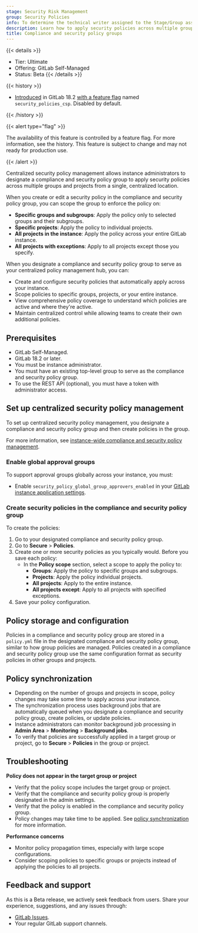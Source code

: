 ```yaml
---
stage: Security Risk Management
group: Security Policies
info: To determine the technical writer assigned to the Stage/Group associated with this page, see https://handbook.gitlab.com/handbook/product/ux/technical-writing/#assignments
description: Learn how to apply security policies across multiple groups and projects from a single, centralized location.
title: Compliance and security policy groups
---
```


{{< details >}}

- Tier: Ultimate
- Offering: GitLab Self-Managed
- Status: Beta
{{< /details >}}

{{< history >}}

- [Introduced](https://gitlab.com/groups/gitlab-org/-/epics/7622) in GitLab 18.2 [with a feature flag](../../../../administration/feature_flags/_index.md) named `security_policies_csp`. Disabled by default.

{{< /history >}}

{{< alert type="flag" >}}

The availability of this feature is controlled by a feature flag.
For more information, see the history.
This feature is subject to change and may not ready for production use.

{{< /alert >}}

Centralized security policy management allows instance administrators to designate a compliance and security policy group to apply security policies across multiple groups and projects from a single, centralized location.

When you create or edit a security policy in the compliance and security policy group, you can scope the group to enforce the policy on:

- **Specific groups and subgroups**: Apply the policy only to selected groups and their subgroups.
- **Specific projects**: Apply the policy to individual projects.
- **All projects in the instance**: Apply the policy across your entire GitLab instance.
- **All projects with exceptions**: Apply to all projects except those you specify.

When you designate a compliance and security policy group to serve as your centralized policy management hub, you can:

- Create and configure security policies that automatically apply across your instance.
- Scope policies to specific groups, projects, or your entire instance.
- View comprehensive policy coverage to understand which policies are active and where they're active.
- Maintain centralized control while allowing teams to create their own additional policies.

## Prerequisites

- GitLab Self-Managed.
- GitLab 18.2 or later.
- You must be instance administrator.
- You must have an existing top-level group to serve as the compliance and security policy group.
- To use the REST API (optional), you must have a token with administrator access.

## Set up centralized security policy management

To set up centralized security policy management, you designate a compliance and security policy group and then create policies in the group.

For more information, see [instance-wide compliance and security policy management](../../../../security/compliance_security_policy_management.md).

### Enable global approval groups

To support approval groups globally across your instance, you must:

- Enable `security_policy_global_group_approvers_enabled` in your [GitLab instance application settings](../../../../api/settings.md).

### Create security policies in the compliance and security policy group

To create the policies:

1. Go to your designated compliance and security policy group.
1. Go to **Secure** > **Policies**.
1. Create one or more security policies as you typically would. Before you save each policy:
   - In the **Policy scope** section, select a scope to apply the policy to:
      - **Groups**: Apply the policy to specific groups and subgroups.
      - **Projects**: Apply the policy individual projects.
      - **All projects**: Apply to the entire instance.
      - **All projects except**: Apply to all projects with specified exceptions.
1. Save your policy configuration.

## Policy storage and configuration

Policies in a compliance and security policy group are stored in a `policy.yml` file in the designated compliance and security policy group, similar to how group policies are managed. Policies created in a compliance and security policy group use the same configuration format as security policies in other groups and projects.

## Policy synchronization

- Depending on the number of groups and projects in scope, policy changes may take some time to apply across your instance.
- The synchronization process uses background jobs that are automatically queued when you designate a compliance and security policy group, create policies, or update policies.
- Instance administrators can monitor background job processing in **Admin Area** > **Monitoring** > **Background jobs**.
- To verify that policies are successfully applied in a target group or project, go to **Secure** > **Policies** in the group or project.

## Troubleshooting

**Policy does not appear in the target group or project**

- Verify that the policy scope includes the target group or project.
- Verify that the compliance and security policy group is properly designated in the admin settings.
- Verify that the policy is enabled in the compliance and security policy group.
- Policy changes may take time to be applied. See [policy synchronization](#policy-synchronization) for more information.

**Performance concerns**

- Monitor policy propagation times, especially with large scope configurations.
- Consider scoping policies to specific groups or projects instead of applying the policies to all projects.

## Feedback and support

As this is a Beta release, we actively seek feedback from users. Share your experience, suggestions, and any issues through:

- [GitLab Issues](https://gitlab.com/gitlab-org/gitlab/-/issues).
- Your regular GitLab support channels.
